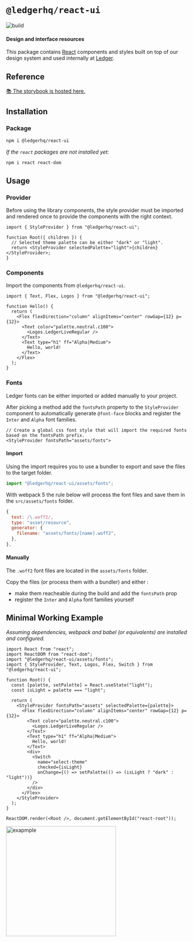 # `@ledgerhq/react-ui`

![build](https://github.com/LedgerHQ/ui/actions/workflows/react.yml/badge.svg)

#### Design and interface resources

This package contains [React](https://reactjs.org/) components and styles built on top of our design system and used internally at [Ledger](https://www.ledger.com/).

## Reference

[📚 The storybook is hosted here.](https://ledger-live-ui-react.vercel.app/)

## Installation

### Package

```sh
npm i @ledgerhq/react-ui
```

_If the `react` packages are not installed yet:_

```sh
npm i react react-dom
```

## Usage

### Provider

Before using the library components, the style provider must be imported and rendered once to provide the components with the right context.

```tsx
import { StyleProvider } from "@ledgerhq/react-ui";

function Root({ children }) {
  // Selected theme palette can be either "dark" or "light".
  return <StyleProvider selectedPalette="light">{children}</StyleProvider>;
}
```

### Components

Import the components from `@ledgerhq/react-ui`.

```tsx
import { Text, Flex, Logos } from "@ledgerhq/react-ui";

function Hello() {
  return (
    <Flex flexDirection="column" alignItems="center" rowGap={12} p={12}>
      <Text color="palette.neutral.c100">
        <Logos.LedgerLiveRegular />
      </Text>
      <Text type="h1" ff="Alpha|Medium">
        Hello, world!
      </Text>
    </Flex>
  );
}
```

### Fonts

Ledger fonts can be either imported or added manually to your project.

After picking a method add the `fontsPath` property to the `StyleProvider` component to automatically generate
`@font-face` blocks and register the `Inter` and `Alpha` font families.

```tsx
// Create a global css font style that will import the required fonts based on the fontsPath prefix.
<StyleProvider fontsPath="assets/fonts">
```

#### Import

Using the import requires you to use a bundler to export and save the files to the target folder.

```js
import "@ledgerhq/react-ui/assets/fonts";
```

With webpack 5 the rule below will process the font files and save them in the `src/assets/fonts` folder.

```js
{
  test: /\.woff2/,
  type: "asset/resource",
  generator: {
    filename: "assets/fonts/[name].woff2",
  },
},
```

#### Manually

The `.woff2` font files are located in the `assets/fonts` folder.

Copy the files (or process them with a bundler) and either :

- make them reacheable during the build and add the `fontsPath` prop
- register the `Inter` and `Alpha` font families yourself

## Minimal Working Example

_Assuming dependencies, webpack and babel (or equivalents) are installed and configured._

```tsx
import React from "react";
import ReactDOM from "react-dom";
import "@ledgerhq/react-ui/assets/fonts";
import { StyleProvider, Text, Logos, Flex, Switch } from "@ledgerhq/react-ui";

function Root() {
  const [palette, setPalette] = React.useState("light");
  const isLight = palette === "light";

  return (
    <StyleProvider fontsPath="assets" selectedPalette={palette}>
      <Flex flexDirection="column" alignItems="center" rowGap={12} p={12}>
        <Text color="palette.neutral.c100">
          <Logos.LedgerLiveRegular />
        </Text>
        <Text type="h1" ff="Alpha|Medium">
          Hello, world!
        </Text>
        <div>
          <Switch
            name="select-theme"
            checked={isLight}
            onChange={() => setPalette(() => (isLight ? "dark" : "light"))}
          />
        </div>
      </Flex>
    </StyleProvider>
  );
}

ReactDOM.render(<Root />, document.getElementById("react-root"));
```

<img width="300" alt="exapmple" src="https://user-images.githubusercontent.com/86958797/137143696-6dffdb16-83fa-4a4e-9bd0-a76fde4f82be.gif" />
